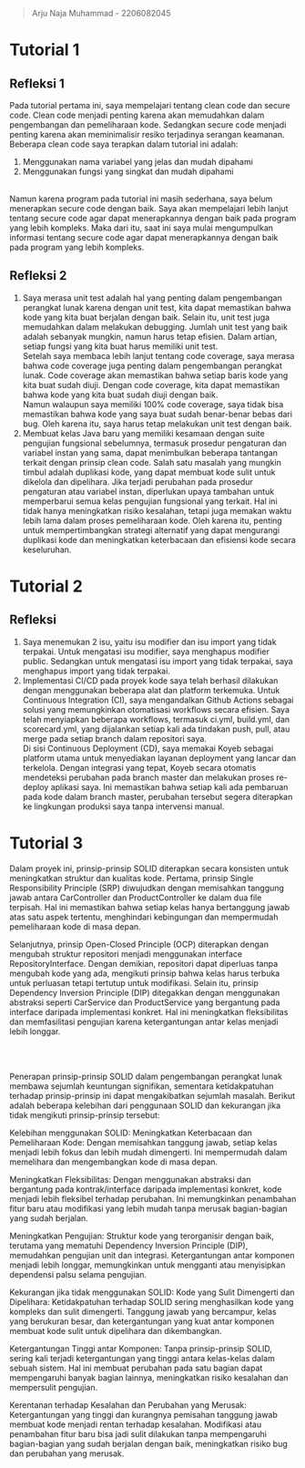 > Arju Naja Muhammad - 2206082045
# Tutorial 1
## Refleksi 1
Pada tutorial pertama ini, saya mempelajari tentang clean code dan secure code. Clean code menjadi penting karena akan memudahkan dalam pengembangan dan pemeliharaan kode. Sedangkan secure code menjadi penting karena akan meminimalisir resiko terjadinya serangan keamanan.
<br>
Beberapa clean code saya terapkan dalam tutorial ini adalah:
1. Menggunakan nama variabel yang jelas dan mudah dipahami
2. Menggunakan fungsi yang singkat dan mudah dipahami

<br>
Namun karena program pada tutorial ini masih sederhana, saya belum menerapkan secure code dengan baik. Saya akan mempelajari lebih lanjut tentang secure code agar dapat menerapkannya dengan baik pada program yang lebih kompleks.
Maka dari itu, saat ini saya mulai mengumpulkan informasi tentang secure code agar dapat menerapkannya dengan baik pada program yang lebih kompleks.
<br>

## Refleksi 2
1. Saya merasa unit test adalah hal yang penting dalam pengembangan perangkat lunak karena dengan unit test, kita dapat memastikan bahwa kode yang kita buat berjalan dengan baik. Selain itu, unit test juga memudahkan dalam melakukan debugging. Jumlah unit test yang baik adalah sebanyak mungkin, namun harus tetap efisien. Dalam artian, setiap fungsi yang kita buat harus memiliki unit test. <br>
Setelah saya membaca lebih lanjut tentang code coverage, saya merasa bahwa code coverage juga penting dalam pengembangan perangkat lunak. Code coverage akan memastikan bahwa setiap baris kode yang kita buat sudah diuji. Dengan code coverage, kita dapat memastikan bahwa kode yang kita buat sudah diuji dengan baik. <br>
Namun walaupun saya memiliki 100% code coverage, saya tidak bisa memastikan bahwa kode yang saya buat sudah benar-benar bebas dari bug. Oleh karena itu, saya harus tetap melakukan unit test dengan baik. <br>
2. Membuat kelas Java baru yang memiliki kesamaan dengan suite pengujian fungsional sebelumnya, termasuk prosedur pengaturan dan variabel instan yang sama, dapat menimbulkan beberapa tantangan terkait dengan prinsip clean code. Salah satu masalah yang mungkin timbul adalah duplikasi kode, yang dapat membuat kode sulit untuk dikelola dan dipelihara. Jika terjadi perubahan pada prosedur pengaturan atau variabel instan, diperlukan upaya tambahan untuk memperbarui semua kelas pengujian fungsional yang terkait. Hal ini tidak hanya meningkatkan risiko kesalahan, tetapi juga memakan waktu lebih lama dalam proses pemeliharaan kode. Oleh karena itu, penting untuk mempertimbangkan strategi alternatif yang dapat mengurangi duplikasi kode dan meningkatkan keterbacaan dan efisiensi kode secara keseluruhan.

# Tutorial 2

## Refleksi

1. Saya menemukan 2 isu, yaitu isu modifier dan isu import yang tidak terpakai. Untuk mengatasi isu modifier, saya menghapus modifier public. Sedangkan untuk mengatasi isu import yang tidak terpakai, saya menghapus import yang tidak terpakai. <br>
2. Implementasi CI/CD pada proyek kode saya telah berhasil dilakukan dengan menggunakan beberapa alat dan platform terkemuka. Untuk Continuous Integration (CI), saya mengandalkan Github Actions sebagai solusi yang memungkinkan otomatisasi workflows secara efisien. Saya telah menyiapkan beberapa workflows, termasuk ci.yml, build.yml, dan scorecard.yml, yang dijalankan setiap kali ada tindakan push, pull, atau merge pada setiap branch dalam repositori saya. <br>
   Di sisi Continuous Deployment (CD), saya memakai Koyeb sebagai platform utama untuk menyediakan layanan deployment yang lancar dan terkelola. Dengan integrasi yang tepat, Koyeb secara otomatis mendeteksi perubahan pada branch master dan melakukan proses re-deploy aplikasi saya. Ini memastikan bahwa setiap kali ada pembaruan pada kode dalam branch master, perubahan tersebut segera diterapkan ke lingkungan produksi saya tanpa intervensi manual.

# Tutorial 3

Dalam proyek ini, prinsip-prinsip SOLID diterapkan secara konsisten untuk meningkatkan struktur dan kualitas kode. Pertama, prinsip Single Responsibility Principle (SRP) diwujudkan dengan memisahkan tanggung jawab antara CarController dan ProductController ke dalam dua file terpisah. Hal ini memastikan bahwa setiap kelas hanya bertanggung jawab atas satu aspek tertentu, menghindari kebingungan dan mempermudah pemeliharaan kode di masa depan.

Selanjutnya, prinsip Open-Closed Principle (OCP) diterapkan dengan mengubah struktur repositori menjadi menggunakan interface RepositoryInterface. Dengan demikian, repositori dapat diperluas tanpa mengubah kode yang ada, mengikuti prinsip bahwa kelas harus terbuka untuk perluasan tetapi tertutup untuk modifikasi. Selain itu, prinsip Dependency Inversion Principle (DIP) ditegakkan dengan menggunakan abstraksi seperti CarService dan ProductService yang bergantung pada interface daripada implementasi konkret. Hal ini meningkatkan fleksibilitas dan memfasilitasi pengujian karena ketergantungan antar kelas menjadi lebih longgar.

<br> <br>

Penerapan prinsip-prinsip SOLID dalam pengembangan perangkat lunak membawa sejumlah keuntungan signifikan, sementara ketidakpatuhan terhadap prinsip-prinsip ini dapat mengakibatkan sejumlah masalah. Berikut adalah beberapa kelebihan dari penggunaan SOLID dan kekurangan jika tidak mengikuti prinsip-prinsip tersebut:

Kelebihan menggunakan SOLID:
Meningkatkan Keterbacaan dan Pemeliharaan Kode: Dengan memisahkan tanggung jawab, setiap kelas menjadi lebih fokus dan lebih mudah dimengerti. Ini mempermudah dalam memelihara dan mengembangkan kode di masa depan.

Meningkatkan Fleksibilitas: Dengan menggunakan abstraksi dan bergantung pada kontrak/interface daripada implementasi konkret, kode menjadi lebih fleksibel terhadap perubahan. Ini memungkinkan penambahan fitur baru atau modifikasi yang lebih mudah tanpa merusak bagian-bagian yang sudah berjalan.

Meningkatkan Pengujian: Struktur kode yang terorganisir dengan baik, terutama yang mematuhi Dependency Inversion Principle (DIP), memudahkan pengujian unit dan integrasi. Ketergantungan antar komponen menjadi lebih longgar, memungkinkan untuk mengganti atau menyisipkan dependensi palsu selama pengujian.

Kekurangan jika tidak menggunakan SOLID:
Kode yang Sulit Dimengerti dan Dipelihara: Ketidakpatuhan terhadap SOLID sering menghasilkan kode yang kompleks dan sulit dimengerti. Tanggung jawab yang bercampur, kelas yang berukuran besar, dan ketergantungan yang kuat antar komponen membuat kode sulit untuk dipelihara dan dikembangkan.

Ketergantungan Tinggi antar Komponen: Tanpa prinsip-prinsip SOLID, sering kali terjadi ketergantungan yang tinggi antara kelas-kelas dalam sebuah sistem. Hal ini membuat perubahan pada satu bagian dapat mempengaruhi banyak bagian lainnya, meningkatkan risiko kesalahan dan mempersulit pengujian.

Kerentanan terhadap Kesalahan dan Perubahan yang Merusak: Ketergantungan yang tinggi dan kurangnya pemisahan tanggung jawab membuat kode menjadi rentan terhadap kesalahan. Modifikasi atau penambahan fitur baru bisa jadi sulit dilakukan tanpa mempengaruhi bagian-bagian yang sudah berjalan dengan baik, meningkatkan risiko bug dan perubahan yang merusak.